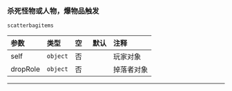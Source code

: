 ### 杀死怪物或人物，爆物品触发

`scatterbagitems`

| 参数     | 类型     | 空   | 默认 | 注释       |
| :------- | :------- | :--- | :--- | :--------- |
| self     | `object` | 否   |      | 玩家对象   |
| dropRole | `object` | 否   |      | 掉落者对象 |
------------

